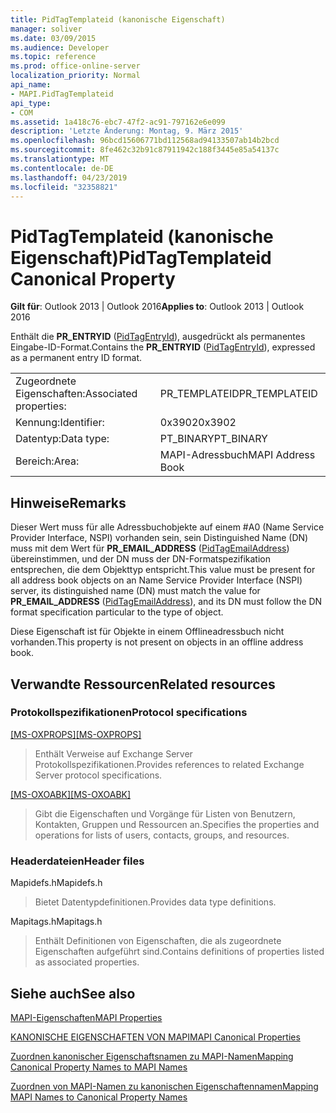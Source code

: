 ```yaml
---
title: PidTagTemplateid (kanonische Eigenschaft)
manager: soliver
ms.date: 03/09/2015
ms.audience: Developer
ms.topic: reference
ms.prod: office-online-server
localization_priority: Normal
api_name:
- MAPI.PidTagTemplateid
api_type:
- COM
ms.assetid: 1a418c76-ebc7-47f2-ac91-797162e6e099
description: 'Letzte Änderung: Montag, 9. März 2015'
ms.openlocfilehash: 96bcd15606771bd112568ad94133507ab14b2bcd
ms.sourcegitcommit: 8fe462c32b91c87911942c188f3445e85a54137c
ms.translationtype: MT
ms.contentlocale: de-DE
ms.lasthandoff: 04/23/2019
ms.locfileid: "32358821"
---
```

# <a name="pidtagtemplateid-canonical-property"></a><span data-ttu-id="6d2fb-103">PidTagTemplateid (kanonische Eigenschaft)</span><span class="sxs-lookup"><span data-stu-id="6d2fb-103">PidTagTemplateid Canonical Property</span></span>

  
  
<span data-ttu-id="6d2fb-104">**Gilt für**: Outlook 2013 | Outlook 2016</span><span class="sxs-lookup"><span data-stu-id="6d2fb-104">**Applies to**: Outlook 2013 | Outlook 2016</span></span> 
  
<span data-ttu-id="6d2fb-105">Enthält die **PR_ENTRYID** ([PidTagEntryId](pidtagentryid-canonical-property.md)), ausgedrückt als permanentes Eingabe-ID-Format.</span><span class="sxs-lookup"><span data-stu-id="6d2fb-105">Contains the **PR_ENTRYID** ([PidTagEntryId](pidtagentryid-canonical-property.md)), expressed as a permanent entry ID format.</span></span>
  
|||
|:-----|:-----|
|<span data-ttu-id="6d2fb-106">Zugeordnete Eigenschaften:</span><span class="sxs-lookup"><span data-stu-id="6d2fb-106">Associated properties:</span></span>  <br/> |<span data-ttu-id="6d2fb-107">PR_TEMPLATEID</span><span class="sxs-lookup"><span data-stu-id="6d2fb-107">PR_TEMPLATEID</span></span>  <br/> |
|<span data-ttu-id="6d2fb-108">Kennung:</span><span class="sxs-lookup"><span data-stu-id="6d2fb-108">Identifier:</span></span>  <br/> |<span data-ttu-id="6d2fb-109">0x3902</span><span class="sxs-lookup"><span data-stu-id="6d2fb-109">0x3902</span></span>  <br/> |
|<span data-ttu-id="6d2fb-110">Datentyp:</span><span class="sxs-lookup"><span data-stu-id="6d2fb-110">Data type:</span></span>  <br/> |<span data-ttu-id="6d2fb-111">PT_BINARY</span><span class="sxs-lookup"><span data-stu-id="6d2fb-111">PT_BINARY</span></span>  <br/> |
|<span data-ttu-id="6d2fb-112">Bereich:</span><span class="sxs-lookup"><span data-stu-id="6d2fb-112">Area:</span></span>  <br/> |<span data-ttu-id="6d2fb-113">MAPI-Adressbuch</span><span class="sxs-lookup"><span data-stu-id="6d2fb-113">MAPI Address Book</span></span>  <br/> |
   
## <a name="remarks"></a><span data-ttu-id="6d2fb-114">Hinweise</span><span class="sxs-lookup"><span data-stu-id="6d2fb-114">Remarks</span></span>

<span data-ttu-id="6d2fb-115">Dieser Wert muss für alle Adressbuchobjekte auf einem #A0 (Name Service Provider Interface, NSPI) vorhanden sein, sein Distinguished Name (DN) muss mit dem Wert für **PR_EMAIL_ADDRESS** ([PidTagEmailAddress](pidtagemailaddress-canonical-property.md)) übereinstimmen, und der DN muss der DN-Formatspezifikation entsprechen, die dem Objekttyp entspricht.</span><span class="sxs-lookup"><span data-stu-id="6d2fb-115">This value must be present for all address book objects on an Name Service Provider Interface (NSPI) server, its distinguished name (DN) must match the value for **PR_EMAIL_ADDRESS** ([PidTagEmailAddress](pidtagemailaddress-canonical-property.md)), and its DN must follow the DN format specification particular to the type of object.</span></span> 
  
<span data-ttu-id="6d2fb-116">Diese Eigenschaft ist für Objekte in einem Offlineadressbuch nicht vorhanden.</span><span class="sxs-lookup"><span data-stu-id="6d2fb-116">This property is not present on objects in an offline address book.</span></span>
  
## <a name="related-resources"></a><span data-ttu-id="6d2fb-117">Verwandte Ressourcen</span><span class="sxs-lookup"><span data-stu-id="6d2fb-117">Related resources</span></span>

### <a name="protocol-specifications"></a><span data-ttu-id="6d2fb-118">Protokollspezifikationen</span><span class="sxs-lookup"><span data-stu-id="6d2fb-118">Protocol specifications</span></span>

<span data-ttu-id="6d2fb-119">[[MS-OXPROPS]](https://msdn.microsoft.com/library/f6ab1613-aefe-447d-a49c-18217230b148%28Office.15%29.aspx)</span><span class="sxs-lookup"><span data-stu-id="6d2fb-119">[[MS-OXPROPS]](https://msdn.microsoft.com/library/f6ab1613-aefe-447d-a49c-18217230b148%28Office.15%29.aspx)</span></span>
  
> <span data-ttu-id="6d2fb-120">Enthält Verweise auf Exchange Server Protokollspezifikationen.</span><span class="sxs-lookup"><span data-stu-id="6d2fb-120">Provides references to related Exchange Server protocol specifications.</span></span>
    
<span data-ttu-id="6d2fb-121">[[MS-OXOABK]](https://msdn.microsoft.com/library/f4cf9b4c-9232-4506-9e71-2270de217614%28Office.15%29.aspx)</span><span class="sxs-lookup"><span data-stu-id="6d2fb-121">[[MS-OXOABK]](https://msdn.microsoft.com/library/f4cf9b4c-9232-4506-9e71-2270de217614%28Office.15%29.aspx)</span></span>
  
> <span data-ttu-id="6d2fb-122">Gibt die Eigenschaften und Vorgänge für Listen von Benutzern, Kontakten, Gruppen und Ressourcen an.</span><span class="sxs-lookup"><span data-stu-id="6d2fb-122">Specifies the properties and operations for lists of users, contacts, groups, and resources.</span></span>
    
### <a name="header-files"></a><span data-ttu-id="6d2fb-123">Headerdateien</span><span class="sxs-lookup"><span data-stu-id="6d2fb-123">Header files</span></span>

<span data-ttu-id="6d2fb-124">Mapidefs.h</span><span class="sxs-lookup"><span data-stu-id="6d2fb-124">Mapidefs.h</span></span>
  
> <span data-ttu-id="6d2fb-125">Bietet Datentypdefinitionen.</span><span class="sxs-lookup"><span data-stu-id="6d2fb-125">Provides data type definitions.</span></span>
    
<span data-ttu-id="6d2fb-126">Mapitags.h</span><span class="sxs-lookup"><span data-stu-id="6d2fb-126">Mapitags.h</span></span>
  
> <span data-ttu-id="6d2fb-127">Enthält Definitionen von Eigenschaften, die als zugeordnete Eigenschaften aufgeführt sind.</span><span class="sxs-lookup"><span data-stu-id="6d2fb-127">Contains definitions of properties listed as associated properties.</span></span>
    
## <a name="see-also"></a><span data-ttu-id="6d2fb-128">Siehe auch</span><span class="sxs-lookup"><span data-stu-id="6d2fb-128">See also</span></span>



[<span data-ttu-id="6d2fb-129">MAPI-Eigenschaften</span><span class="sxs-lookup"><span data-stu-id="6d2fb-129">MAPI Properties</span></span>](mapi-properties.md)
  
[<span data-ttu-id="6d2fb-130">KANONISCHE EIGENSCHAFTEN VON MAPI</span><span class="sxs-lookup"><span data-stu-id="6d2fb-130">MAPI Canonical Properties</span></span>](mapi-canonical-properties.md)
  
[<span data-ttu-id="6d2fb-131">Zuordnen kanonischer Eigenschaftsnamen zu MAPI-Namen</span><span class="sxs-lookup"><span data-stu-id="6d2fb-131">Mapping Canonical Property Names to MAPI Names</span></span>](mapping-canonical-property-names-to-mapi-names.md)
  
[<span data-ttu-id="6d2fb-132">Zuordnen von MAPI-Namen zu kanonischen Eigenschaftennamen</span><span class="sxs-lookup"><span data-stu-id="6d2fb-132">Mapping MAPI Names to Canonical Property Names</span></span>](mapping-mapi-names-to-canonical-property-names.md)

